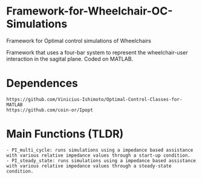 # Framework-for-Wheelchair-OC-Simulations
Framework for Optimal control simulations of Wheelchairs

Framework that uses a four-bar system to represent the wheelchair-user interaction in the sagital plane. Coded on MATLAB.

# Dependences

    https://github.com/Vinicius-Ishimoto/Optimal-Control-Classes-for-MATLAB
    https://github.com/coin-or/Ipopt

# Main Functions (TLDR)

    - PI_multi_cycle: runs simulations using a impedance based assistance with various relative impedance values through a start-up condition.
    - PI_steady_state: runs simulations using a impedance based assistance with various relative impedance values through a steady-state condition.
    
# 
